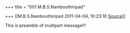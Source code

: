 +++
title = "001 M.B.S.Namboothiripad"

+++
[[M.B.S.Namboothiripad	2011-04-04, 10:23:10 [Source](https://groups.google.com/g/samskrita/c/5ElV2CkYyRk)]]



This is preamble of multipart message!!!  

